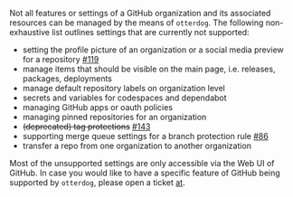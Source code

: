 Not all features or settings of a GitHub organization and its associated resources can be managed
by the means of `otterdog`. The following non-exhaustive list outlines settings that are currently not supported:

- setting the profile picture of an organization or a social media preview for a repository [#119](https://github.com/eclipse-csi/otterdog/issues/119)
- manage items that should be visible on the main page, i.e. releases, packages, deployments
- manage default repository labels on organization level
- secrets and variables for codespaces and dependabot
- managing GitHub apps or oauth policies
- managing pinned repositories for an organization
- ~~(deprecated) tag protections~~ [#143](https://github.com/eclipse-csi/otterdog/issues/143)
- supporting merge queue settings for a branch protection rule [#86](https://github.com/eclipse-csi/otterdog/issues/86)
- transfer a repo from one organization to another organization

Most of the unsupported settings are only accessible via the Web UI of GitHub.
In case you would like to have a specific feature of GitHub being supported by `otterdog`,
please open a ticket [at](https://github.com/eclipse-csi/otterdog/issues/new?template=Blank+issue).
